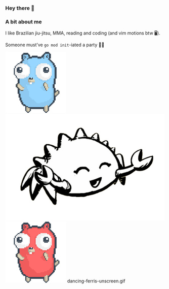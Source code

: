 ### Hey there 💫

### A bit about me

I like Brazilian jiu-jitsu, MMA, reading and coding (and vim motions btw 🖥️).

Someone must’ve `go mod init`-iated a party 🐹🎊

![gopher dancing](./dancing-gopher.gif)
![gopher dancing](./dancing-ferris-unscreen.gif)
![gopher dancing_party](./party-gopher.gif)
dancing-ferris-unscreen.gif
